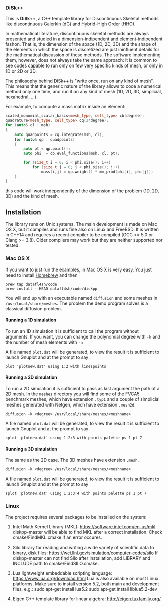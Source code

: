 ### DiSk++

This is __DiSk++__, a C++ template library for Discontinuous Skeletal methods like discontinuous Galerkin (dG) and Hybrid-High Order (HHO).

In mathematical literature, discontinuous skeletal methods are always presented and studied in a dimension-indipendent and element-indipendent fashon. That is, the dimension of the space (1D, 2D, 3D) and the shape of the elements in which the space is discretized are just ininfluent details for the mathematical discussion of these methods. The software implementing them, however, does not always take the same approach: it is common to see codes capable to run only on few very specific kinds of mesh, or only in 1D or 2D or 3D.

The philosophy behind DiSk++ is "write once, run on any kind of mesh". This means that the generic nature of the library allows to code a numerical method only one time, and run it on any kind of mesh (1D, 2D, 3D, simplicial, hexahedral, ...)

For example, to compute a mass matrix inside an element:

```C++
scaled_monomial_scalar_basis<mesh_type, cell_type> cb(degree);
quadrature<mesh_type, cell_type> cq(2*degree);
for (auto& cl : msh)
{
    auto quadpoints = cq.integrate(msh, cl);
    for (auto& qp : quadpoints)
    {
        auto pt = qp.point();
        auto phi  = cb.eval_functions(msh, cl, pt);

        for (size_t i = 0; i < phi.size(); i++)
            for (size_t j = 0; j < phi.size(); j++)
                mass(i,j) = qp.weight() * mm_prod(phi[i], phi[j]);
    }
}
```

this code will work independently of the dimension of the problem (1D, 2D, 3D) and the kind of mesh.

## Installation
The library runs on Unix systems. The main development is made on Mac OS X, but it compiles and runs fine also on Linux and FreeBSD. It is written in C++14 and requires a recent compiler to be compiled (GCC >= 5.0 or Clang >= 3.8). Older compilers may work but they are neither supported nor tested.

### Mac OS X
If you want to just run the examples, in Mac OS X is very easy. You just need to install [Homebrew](http://brew.sh) and then

    brew tap datafl4sh/code
    brew install --HEAD datafl4sh/code/diskpp

You will end up with an executable named `diffusion` and some meshes in `/usr/local/share/meshes`. The problem the demo program solves is a classical diffusion problem.

#### Running a 1D simulation
To run an 1D simulation it is sufficient to call the program without arguments. If you want, you can change the polynomial degree with `-k` and the number of mesh elements with `-n`

A file named `plot.dat` will be generated, to view the result it is sufficient to launch Gnuplot and at the prompt to say

    plot 'plotnew.dat' using 1:2 with linespoints

#### Running a 2D simulation
To run a 2D simulation it is sufficient to pass as last argument the path of a 2D mesh. In the `meshes` directory you will find some of the FVCA5 benchmark meshes, which have extension `.typ1` and a couple of simplicial meshes generated with Netgen, which have extension `.mesh2d`.

    diffusion -k <degree> /usr/local/share/meshes/<meshname>

A file named `plot.dat` will be generated, to view the result it is sufficient to launch Gnuplot and at the prompt to say

    splot 'plotnew.dat' using 1:2:3 with points palette ps 1 pt 7

#### Running a 3D simulation
The same as the 2D case. The 3D meshes have extension `.mesh`.

    diffusion -k <degree> /usr/local/share/meshes/<meshname>

A file named `plot.dat` will be generated, to view the result it is sufficient to launch Gnuplot and at the prompt to say

    splot 'plotnew.dat' using 1:2:3:4 with points palette ps 1 pt 7

### Linux
The project requires several packages to be installed on the system:

1. Intel Math Kernel Library (MKL): https://software.intel.com/en-us/mkl
diskpp-master will be able to find MKL after a correct installation. Check cmake/FindMKL.cmake if an error occures.

2. Silo library for reading and writing a wide variety of scientific data to binary, disk files: https://wci.llnl.gov/simulation/computer-codes/silo
If diskpp-master can not find Silo after installation, add LIBRARY and INCLUDE path to cmake/FindSILO.cmake.

3. Lua lightweight embeddable scripting language: https://www.lua.org/download.html
Lua is also available on most Linux platforms. Make sure to install version 5.2, both main and development files, e.g.:
sudo apt-get install lua5.2
sudo apt-get install liblua5.2-dev

4. Eigen C++ template library for linear algebra: http://eigen.tuxfamily.org/
